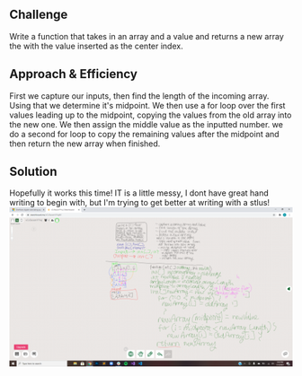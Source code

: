 ## Challenge
Write a function that takes in an array and a value and returns a new array the with the value inserted as the center index.

## Approach & Efficiency
First we capture our inputs, then find the length of the incoming array. Using that we determine it's midpoint. We then use a for loop over the first values leading up to the midpoint, copying the values from the old array into the new one. We then assign the middle value as the inputted number. we do a second for loop to copy the remaining values after the midpoint and then return the new array when finished.

## Solution
Hopefully it works this time! IT is a little messy, I dont have great hand writing to begin with, but I'm trying to get better at writing with a stlus!
![Whiteboard Image](../../assets/insertShiftArray.png)
